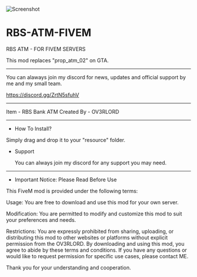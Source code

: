 ![Screenshot](https://i.ibb.co/NF84xQF/Screenshot-2024-03-21-021511.png)


# RBS-ATM-FIVEM
RBS ATM - FOR FIVEM SERVERS 

This mod replaces "prop_atm_02" on GTA.

---------------------------------

You can alaways join my discord for news, updates and official support by me and my small team. 

https://discord.gg/ZrtN5sfuhV

---------------------------------


Item - RBS Bank ATM
Created By - OV3RLORD 

-------------------------------------------


- How To Install?

 Simply drag and drop it to your "resource" folder.

- Support

   You can always join my discord for any support you may need.






-------------------------------------------

- Important Notice: Please Read Before Use

This FiveM mod is provided under the following terms:

Usage: You are free to download and use this mod for your own server.

Modification: You are permitted to modify and customize this mod to suit your preferences and needs.

Restrictions: You are expressly prohibited from sharing, uploading, or distributing this mod to other websites or platforms without explicit permission from the OV3RLORD.
By downloading and using this mod, you agree to abide by these terms and conditions. If you have any questions or would like to request permission for specific use cases, please contact ME.

Thank you for your understanding and cooperation.
